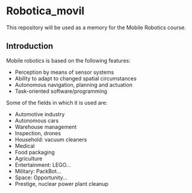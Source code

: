 # Robotica_movil

This repository will be used as a memory for the Mobile Robotics course.

## Introduction

Mobile robotics is based on the following features:
* Perception by means of sensor systems
* Ability to adapt to changed spatial circumstances
* Autonomous navigation, planning and actuation
* Task-oriented software/programming

Some of the fields in which it is used are:
* Automotive industry
* Autonomous cars
* Warehouse management
* Inspection, drones
* Household: vacuum cleaners
* Medical
* Food packaging
* Agriculture
* Entertainment: LEGO...
* Military: PackBot...
* Space: Opportunity...
* Prestige, nuclear power plant cleanup
